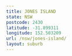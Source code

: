 ```yaml
---
title: JONES ISLAND
state: NSW
postcode: 2430
latitude: -31.899311
longitude: 152.503209
url: /nsw/jones-island/
layout: suburb
---
```

